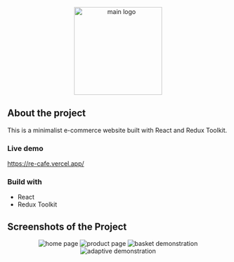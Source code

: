 <p align="center">
  <img width="200" src="https://github.com/flametong/re-cafe/assets/32167273/1fcdaa89-1161-45d1-bfdd-71b6d1f6973d" alt="main logo">
</p>

## About the project
This is a minimalist e-commerce website built with React and Redux Toolkit.

### Live demo
https://re-cafe.vercel.app/

### Build with
- React
- Redux Toolkit

## Screenshots of the Project
<div align="center">
  <img src="https://github.com/flametong/re-cafe/assets/32167273/0190bf82-93af-48b5-9bc6-1cbd8872e590" alt="home page">
  <img src="https://github.com/flametong/re-cafe/assets/32167273/1658adc1-e6cc-48ba-8372-6b15485e1e24" alt="product page">
  <img src="https://github.com/flametong/re-cafe/assets/32167273/bbd5dfee-ebb8-4da4-804c-44d9e1c85c79" alt="basket demonstration">
</div>
<div align="center">
  <img src="https://github.com/flametong/re-cafe/assets/32167273/e73023cb-a01c-4b74-b592-084c4b2179d6" alt="adaptive demonstration">
</div>
